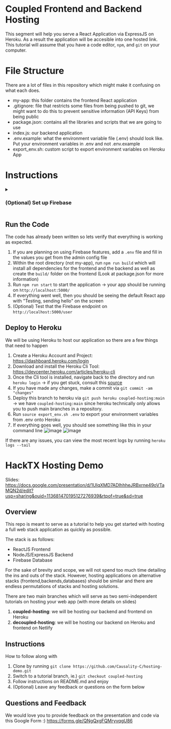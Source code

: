 
# Coupled Frontend and Backend Hosting

This segment will help you serve a React Application via ExpressJS on Heroku. As a result the application will be accesible into one hosted link. This tutorial will assume that you have a code editor, `npm`, and `git` on your computer.

# File Structure
There are a lot of files in this repository which might make it confusing on what each does.
- my-app: this folder contains the frontend React application 
- .gitignore: file that restricts some files from being pushed to git, we might want to do this to prevent sensitive information (API Keys) from being public
- package.json: contains all the libraries and scripts that we are going to use
- index.js: our backend application
- .env.example: what the environment variable file (.env) should look like. Put your environment variables in .env and not .env.example
- export_env.sh: custom script to export environment variables on Heroku App

# Instructions
<details>
  <summary> <h3> (Optional) Set up Firebase </h3> </summary>
This project includes a simple Firebase-hosted database (Firestore) which should be configured before starting the code. Additionally, it will also be referenced in a future section where we talk about configuring environment variables in Heroku.

Note: if you do not want to enable firebase, you don't have to. Just comment out the following section
<img width="680" alt="image" src="https://user-images.githubusercontent.com/39445369/164337721-f57372d9-1047-41da-b9ef-b0f5ce746c39.png">

1. Create a Firebase account by navigating towards https://firebase.google.com/
2. Create a new project (Google Analytics are optional)
3. Create a Service Account where you will get AdminSDK Information (Click "Generate new private key")
![image](https://user-images.githubusercontent.com/39445369/164480393-371ffc83-9892-4a6e-bd2e-2ed43f1c63a6.png)
4. Navigate towards Cloud Firestore and create a new Firestore with an initial collection of "user" and initial document "jonathan" (This is because the API we wrote queries for this :) )
![image](https://user-images.githubusercontent.com/39445369/164481048-2cf130c3-f630-45c5-aaab-3ba334bf9176.png)
5. Inside your repository, add the variables you got in STEP 3 for the private key into a `.env` file. An example of the file is in `.env.example`
</details>

## Run the Code
The code has already been written so lets verify that everything is working as expected. 
1. If you are planning on using Firebase features, add a `.env` file and fill in the values you get from the admin config file
2. Within the root directory (not my-app), run `npm run build` which will install all dependencies for the frontend and the backend as well as create the `build/` folder on the frontend (Look at package.json for more information)
3. Run `npm run start` to start the application -> your app should be running on `http://localhost:5000/`
4. If everything went well, then you should be seeing the default React app with "Testing, sending hello" on the screen
5. (Optional) Test that the Firebase endpoint on `http://localhost:5000/user`

## Deploy to Heroku

We will be using Heroku to host our application so there are a few things that need to happen
  
1. Create a Heroku Account and Project: https://dashboard.heroku.com/login
2. Download and install the Heroku Cli Tool: https://devcenter.heroku.com/articles/heroku-cli
3. Once the Cli tool is installed, navigate back to the directory and run `heroku login` -> if you get stuck, consult this [source](https://devcenter.heroku.com/articles/heroku-cli#:~:text=with%20these%20instructions.-,Get%20Started%20with%20the%20Heroku%20CLI,-After%20you%20install)
4. If you have made any changes, make a commit via `git commit -am "changes"`
5. Deploy this branch to heroku via `git push heroku coupled-hosting:main` -> we have `coupled-hosting:main` since heroku technically only allows you to push main branches in a repository.
6. Run `source export_env.sh .env` to export your environment variables from .env onto Heroku
7. If everything goes well, you should see something like this in your command line
![image](https://user-images.githubusercontent.com/39445369/164490214-06254a45-fbba-4188-bc80-8745513e859e.png)
![image](https://user-images.githubusercontent.com/39445369/164542541-472ecdb5-eb46-48ee-9393-7a0f00bf39b4.png)

If there are any issues, you can view the most recent logs by running `heroku logs --tail`


  

# HackTX Hosting Demo
Slides: https://docs.google.com/presentation/d/1UIqXMD7ADlhhheJRBxrne49oVTaMQN2d/edit?usp=sharing&ouid=113681470195127276939&rtpof=true&sd=true

## Overview
This repo is meant to serve as a tutorial to help you get started with hosting a full web stack application as quickly as possible.

The stack is as follows:
- ReactJS Frontend
- NodeJS/ExpressJS Backend
- Firebase Database

For the sake of brevity and scope, we will not spend too much time detailing the ins and outs of the stack. However, hosting applications on alternative stacks (frontend,backends,databases) should be similar and there are endless permutations of stacks and hosting solutions. 

There are two main branches which will serve as two semi-independent tutorials on hosting your web app (with more details on slides)
1. **coupled-hosting**: we will be hosting our backend and frontend on Heroku
2. **decoupled-hosting**: we will be hosting our backend on Heroku and frontend on Netlify

## Instructions
How to follow along with 
1. Clone by running `git clone https://github.com/Causality-C/hosting-demo.git`
2. Switch to a tutorial branch, ie.) `git checkout coupled-hosting`
3. Follow instructions on README.md and enjoy
4. (Optional) Leave any feedback or questions on the form below

## Questions and Feedback
We would love you to provide feedback on the presentation and code via this Google Form :)
https://forms.gle/QNgQxgFQMryvqgU86
